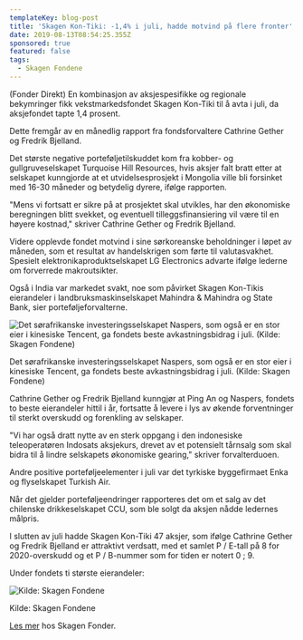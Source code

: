 ```yaml
---
templateKey: blog-post
title: 'Skagen Kon-Tiki: -1,4% i juli, hadde motvind på flere fronter'
date: 2019-08-13T08:54:25.355Z
sponsored: true
featured: false
tags:
  - Skagen Fondene
---
```

(Fonder Direkt) En kombinasjon av aksjespesifikke og regionale bekymringer fikk vekstmarkedsfondet Skagen Kon-Tiki til å avta i juli, da aksjefondet tapte 1,4 prosent.



Dette fremgår av en månedlig rapport fra fondsforvaltere Cathrine Gether og Fredrik Bjelland.



Det største negative porteføljetilskuddet kom fra kobber- og gullgruveselskapet Turquoise Hill Resources, hvis aksjer falt bratt etter at selskapet kunngjorde at et utvidelsesprosjekt i Mongolia ville bli forsinket med 16-30 måneder og betydelig dyrere, ifølge rapporten.



"Mens vi fortsatt er sikre på at prosjektet skal utvikles, har den økonomiske beregningen blitt svekket, og eventuell tilleggsfinansiering vil være til en høyere kostnad," skriver Cathrine Gether og Fredrik Bjelland.



Videre opplevde fondet motvind i sine sørkoreanske beholdninger i løpet av måneden, som et resultat av handelskrigen som førte til valutasvakhet. Spesielt elektronikaproduktselskapet LG Electronics advarte ifølge lederne om forverrede makroutsikter.



Også i India var markedet svakt, noe som påvirket Skagen Kon-Tikis eierandeler i landbruksmaskinselskapet Mahindra & Mahindra og State Bank, sier porteføljeforvalterne.

![Det sørafrikanske investeringsselskapet Naspers, som også er en stor eier i kinesiske Tencent, ga fondets beste avkastningsbidrag i juli. (Kilde: Skagen Fondene)](/img/skagen9aug7.png)

<span class="image-caption">Det sørafrikanske investeringsselskapet Naspers, som også er en stor eier i kinesiske Tencent, ga fondets beste avkastningsbidrag i juli. (Kilde: Skagen Fondene)</span>

Cathrine Gether og Fredrik Bjelland kunngjør at Ping An og Naspers, fondets to beste eierandeler hittil i år, fortsatte å levere i lys av økende forventninger til sterkt overskudd og forenkling av selskaper.



"Vi har også dratt nytte av en sterk oppgang i den indonesiske teleoperatøren Indosats aksjekurs, drevet av et potensielt tårnsalg som skal bidra til å lindre selskapets økonomiske gearing," skriver forvalterduoen.



Andre positive porteføljeelementer i juli var det tyrkiske byggefirmaet Enka og flyselskapet Turkish Air.



Når det gjelder porteføljeendringer rapporteres det om et salg av det chilenske drikkeselskapet CCU, som ble solgt da aksjen nådde ledernes målpris.



I slutten av juli hadde Skagen Kon-Tiki 47 aksjer, som ifølge Cathrine Gether og Fredrik Bjelland er attraktivt verdsatt, med et samlet P / E-tall på 8 for 2020-overskudd og et P / B-nummer som for tiden er notert 0 ; 9.



Under fondets ti største eierandeler:

![Kilde: Skagen Fondene](/img/skagen9aug8.png)

<span class="image-caption">Kilde: Skagen Fondene</span>

[Les mer](https://skagenfondene.no/) hos Skagen Fonder.
